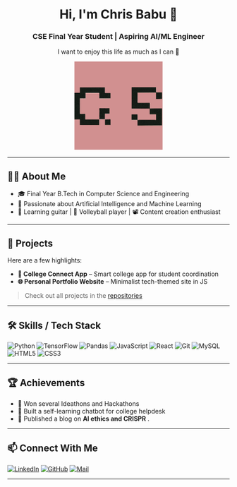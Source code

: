 <!-- HOME / INTRODUCTION -->
<h1 align="center">Hi, I'm Chris Babu 👋</h1>
<h3 align="center">CSE Final Year Student | Aspiring AI/ML Engineer</h3>
<p align="center">I want to enjoy this life as much as I can 🌱</p>

<p align="center">
  <picture>
    <source media="(prefers-color-scheme: dark)" srcset="https://raw.githubusercontent.com/chrisbabu9/chrisbabu9/main/chat.png">
    <img src="https://raw.githubusercontent.com/chrisbabu9/chrisbabu9/main/chat.png" alt="Chat Logo" width="200"/>
  </picture>
</p>

---

## 🧑‍💻 About Me
- 🎓 Final Year B.Tech in Computer Science and Engineering
- 🤖 Passionate about Artificial Intelligence and Machine Learning
- 🎸 Learning guitar | 🏐 Volleyball player | 📽️ Content creation enthusiast

---

## 🚀 Projects
Here are a few highlights:
- **📱 College Connect App** – Smart college app for student coordination
- **🌐 Personal Portfolio Website** – Minimalist tech-themed site in JS

> Check out all projects in the [repositories](https://github.com/chrisbabu9?tab=repositories)

---

## 🛠️ Skills / Tech Stack
![Python](https://img.shields.io/badge/-Python-black?style=flat&logo=python)
![TensorFlow](https://img.shields.io/badge/-TensorFlow-orange?style=flat&logo=tensorflow)
![Pandas](https://img.shields.io/badge/-Pandas-150458?style=flat&logo=pandas)
![JavaScript](https://img.shields.io/badge/-JavaScript-black?style=flat&logo=javascript)
![React](https://img.shields.io/badge/-React-black?style=flat&logo=react)
![Git](https://img.shields.io/badge/-Git-black?style=flat&logo=git)
![MySQL](https://img.shields.io/badge/-MySQL-black?style=flat&logo=mysql)
![HTML5](https://img.shields.io/badge/-HTML5-E34F26?style=flat&logo=html5)
![CSS3](https://img.shields.io/badge/-CSS3-1572B6?style=flat&logo=css3)

---

## 🏆 Achievements
- 🥇 Won several Ideathons and Hackathons
- 🧠 Built a self-learning chatbot for college helpdesk
- 📜 Published a blog on **AI ethics and CRISPR** .

---

## 📫 Connect With Me
[![LinkedIn](https://img.shields.io/badge/-LinkedIn-blue?style=flat&logo=linkedin)](https://www.linkedin.com/in/chris-babu/)
[![GitHub](https://img.shields.io/badge/-GitHub-181717?style=flat&logo=github)](https://github.com/chrisbabu9)
[![Mail](https://img.shields.io/badge/-Email-c14438?style=flat&logo=gmail&logoColor=white)](mailto:chrisbabu9@gmail.com)

---

